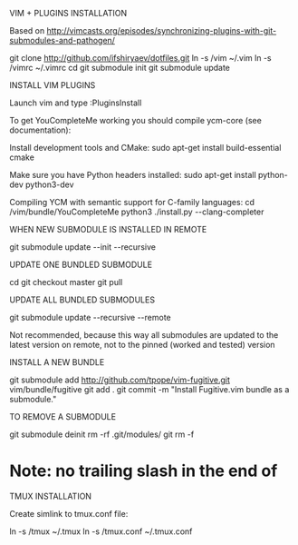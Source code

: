 VIM + PLUGINS INSTALLATION

Based on http://vimcasts.org/episodes/synchronizing-plugins-with-git-submodules-and-pathogen/

git clone http://github.com/ifshiryaev/dotfiles.git <path to repo>
ln -s <path to repo>/vim ~/.vim 
ln -s <path to repo>/vimrc ~/.vimrc
cd <path to repo>
git submodule init
git submodule update


INSTALL VIM PLUGINS

Launch vim and type :PluginsInstall

To get YouCompleteMe working you should compile ycm-core (see documentation):

Install development tools and CMake:
sudo apt-get install build-essential cmake

Make sure you have Python headers installed:
sudo apt-get install python-dev python3-dev

Compiling YCM with semantic support for C-family languages:
cd <path to repo>/vim/bundle/YouCompleteMe
python3 ./install.py --clang-completer


WHEN NEW SUBMODULE IS INSTALLED IN REMOTE

git submodule update --init --recursive

UPDATE ONE BUNDLED SUBMODULE

cd <path to submodule>
git checkout master
git pull

UPDATE ALL BUNDLED SUBMODULES

git submodule update --recursive --remote

Not recommended, because this way all submodules are updated to the latest version on remote, 
not to the pinned (worked and tested) version


INSTALL A NEW BUNDLE

git submodule add http://github.com/tpope/vim-fugitive.git vim/bundle/fugitive
git add .
git commit -m "Install Fugitive.vim bundle as a submodule."


TO REMOVE A SUBMODULE

git submodule deinit <path to submodule>
rm -rf .git/modules/<path to submodule>
git rm -f <path to submodule> 
# Note: no trailing slash in the end of <path to submodule>

TMUX INSTALLATION

Create simlink to tmux.conf file:

ln -s <path to repo>/tmux ~/.tmux
ln -s <path to repo>/tmux.conf ~/.tmux.conf
